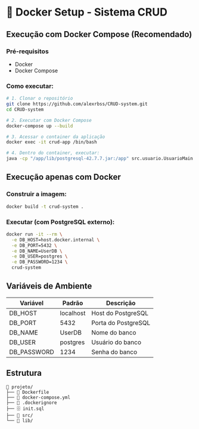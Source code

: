# 🐳 Docker Setup - Sistema CRUD

## Execução com Docker Compose (Recomendado)

### Pré-requisitos
- Docker
- Docker Compose

### Como executar:

```bash
# 1. Clonar o repositório
git clone https://github.com/alexrbss/CRUD-system.git
cd CRUD-system

# 2. Executar com Docker Compose
docker-compose up --build

# 3. Acessar o container da aplicação
docker exec -it crud-app /bin/bash

# 4. Dentro do container, executar:
java -cp "/app/lib/postgresql-42.7.7.jar:/app" src.usuario.UsuarioMain
```

## Execução apenas com Docker

### Construir a imagem:
```bash
docker build -t crud-system .
```

### Executar (com PostgreSQL externo):
```bash
docker run -it --rm \
  -e DB_HOST=host.docker.internal \
  -e DB_PORT=5432 \
  -e DB_NAME=UserDB \
  -e DB_USER=postgres \
  -e DB_PASSWORD=1234 \
  crud-system
```

## Variáveis de Ambiente

| Variável | Padrão | Descrição |
|----------|--------|-----------|
| DB_HOST | localhost | Host do PostgreSQL |
| DB_PORT | 5432 | Porta do PostgreSQL |
| DB_NAME | UserDB | Nome do banco |
| DB_USER | postgres | Usuário do banco |
| DB_PASSWORD | 1234 | Senha do banco |

## Estrutura

```
📁 projeto/
├── 🐳 Dockerfile
├── 🐳 docker-compose.yml
├── 🐳 .dockerignore
├── 🗄️ init.sql
├── 📁 src/
└── 📁 lib/
```